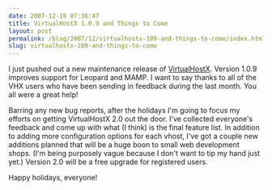 ```yaml
---
date: 2007-12-19 07:36:47
title: VirtualHostX 1.0.9 and Things to Come
layout: post
permalink: /blog/2007/12/virtualhostx-109-and-things-to-come/index.html
slug: virtualhostx-109-and-things-to-come
---
```

I just pushed out a new maintenance release of
[VirtualHostX](http://clickontyler.com/virtualhostx/). Version 1.0.9 improves
support for Leopard and MAMP. I want to say thanks to all of the VHX users who
have been sending in feedback during the last month. You all were a great
help!

Barring any new bug reports, after the holidays I'm going to focus my efforts
on getting VirtualHostX 2.0 out the door. I've collected everyone's feedback
and come up with what (I think) is the final feature list. In addition to
adding more configuration options for each vhost, I've got a couple new
additions planned that will be a huge boon to small web development shops.
(I'm being purposely vague because I don't want to tip my hand just yet.)
Version 2.0 will be a free upgrade for registered users.

Happy holidays, everyone!